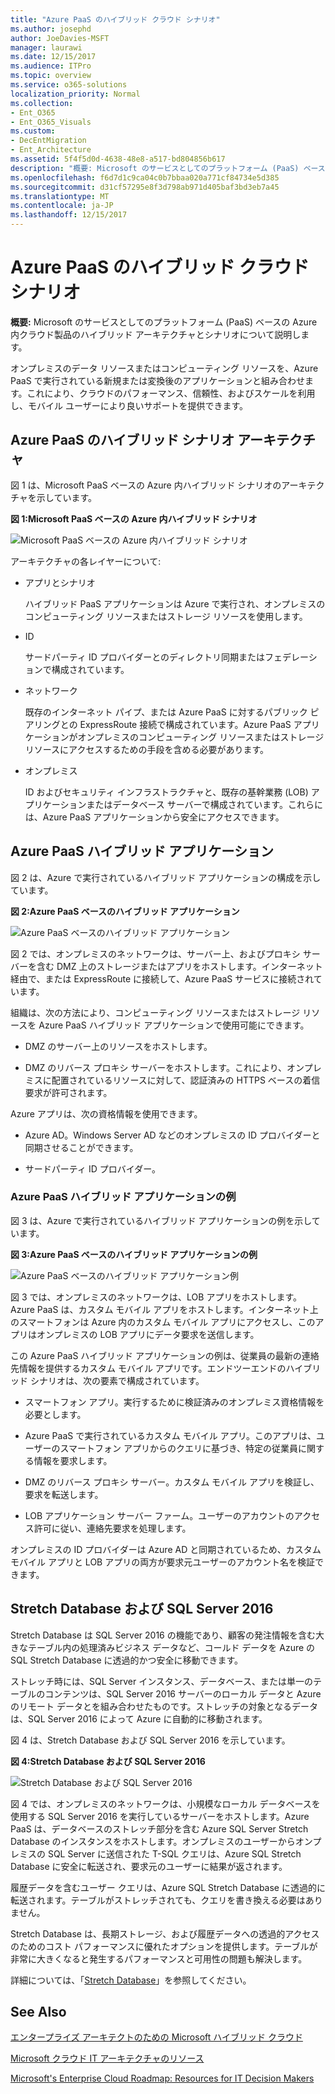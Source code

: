 ```yaml
---
title: "Azure PaaS のハイブリッド クラウド シナリオ"
ms.author: josephd
author: JoeDavies-MSFT
manager: laurawi
ms.date: 12/15/2017
ms.audience: ITPro
ms.topic: overview
ms.service: o365-solutions
localization_priority: Normal
ms.collection:
- Ent_O365
- Ent_O365_Visuals
ms.custom:
- DecEntMigration
- Ent_Architecture
ms.assetid: 5f4f5d0d-4638-48e8-a517-bd804856b617
description: "概要: Microsoft のサービスとしてのプラットフォーム (PaaS) ベースの Azure 内クラウド製品のハイブリッド アーキテクチャとシナリオについて説明します。"
ms.openlocfilehash: f6d7d1c9ca04c0b7bbaa020a771cf84734e5d385
ms.sourcegitcommit: d31cf57295e8f3d798ab971d405baf3bd3eb7a45
ms.translationtype: MT
ms.contentlocale: ja-JP
ms.lasthandoff: 12/15/2017
---
```

# <a name="hybrid-cloud-scenarios-for-azure-paas"></a>Azure PaaS のハイブリッド クラウド シナリオ

 **概要:** Microsoft のサービスとしてのプラットフォーム (PaaS) ベースの Azure 内クラウド製品のハイブリッド アーキテクチャとシナリオについて説明します。
  
オンプレミスのデータ リソースまたはコンピューティング リソースを、Azure PaaS で実行されている新規または変換後のアプリケーションと組み合わせます。これにより、クラウドのパフォーマンス、信頼性、およびスケールを利用し、モバイル ユーザーにより良いサポートを提供できます。 
  
## <a name="azure-paas-hybrid-scenario-architecture"></a>Azure PaaS のハイブリッド シナリオ アーキテクチャ

図 1 は、Microsoft PaaS ベースの Azure 内ハイブリッド シナリオのアーキテクチャを示しています。
  
**図 1:Microsoft PaaS ベースの Azure 内ハイブリッド シナリオ**

![Microsoft PaaS ベースの Azure 内ハイブリッド シナリオ](images/Hybrid_Poster/Hybrid_Cloud_Stack_PaaS.png)
  
アーキテクチャの各レイヤーについて:
  
- アプリとシナリオ
    
    ハイブリッド PaaS アプリケーションは Azure で実行され、オンプレミスのコンピューティング リソースまたはストレージ リソースを使用します。
    
- ID
    
    サードパーティ ID プロバイダーとのディレクトリ同期またはフェデレーションで構成されています。
    
- ネットワーク
    
    既存のインターネット パイプ、または Azure PaaS に対するパブリック ピアリングとの ExpressRoute 接続で構成されています。Azure PaaS アプリケーションがオンプレミスのコンピューティング リソースまたはストレージ リソースにアクセスするための手段を含める必要があります。
    
- オンプレミス
    
    ID およびセキュリティ インフラストラクチャと、既存の基幹業務 (LOB) アプリケーションまたはデータベース サーバーで構成されています。これらには、Azure PaaS アプリケーションから安全にアクセスできます。
    
## <a name="azure-paas-hybrid-application"></a>Azure PaaS ハイブリッド アプリケーション

図 2 は、Azure で実行されているハイブリッド アプリケーションの構成を示しています。
  
**図 2:Azure PaaS ベースのハイブリッド アプリケーション**

![Azure PaaS ベースのハイブリッド アプリケーション](images/Hybrid_Poster/Hybrid_Cloud_Stack_PaaS_Apps.png)
  
図 2 では、オンプレミスのネットワークは、サーバー上、およびプロキシ サーバーを含む DMZ 上のストレージまたはアプリをホストします。インターネット経由で、または ExpressRoute に接続して、Azure PaaS サービスに接続されています。
  
組織は、次の方法により、コンピューティング リソースまたはストレージ リソースを Azure PaaS ハイブリッド アプリケーションで使用可能にできます。
  
- DMZ のサーバー上のリソースをホストします。
    
- DMZ のリバース プロキシ サーバーをホストします。これにより、オンプレミスに配置されているリソースに対して、認証済みの HTTPS ベースの着信要求が許可されます。
    
Azure アプリは、次の資格情報を使用できます。
  
- Azure AD。Windows Server AD などのオンプレミスの ID プロバイダーと同期させることができます。
    
- サードパーティ ID プロバイダー。
    
### <a name="example-azure-paas-hybrid-application"></a>Azure PaaS ハイブリッド アプリケーションの例

図 3 は、Azure で実行されているハイブリッド アプリケーションの例を示しています。
  
**図 3:Azure PaaS ベースのハイブリッド アプリケーションの例**

![Azure PaaS ベースのハイブリッド アプリケーション例](images/Hybrid_Poster/Hybrid_Cloud_Stack_PaaS_Apps_Ex.png)
  
図 3 では、オンプレミスのネットワークは、LOB アプリをホストします。Azure PaaS は、カスタム モバイル アプリをホストします。インターネット上のスマートフォンは Azure 内のカスタム モバイル アプリにアクセスし、このアプリはオンプレミスの LOB アプリにデータ要求を送信します。
  
この Azure PaaS ハイブリッド アプリケーションの例は、従業員の最新の連絡先情報を提供するカスタム モバイル アプリです。エンドツーエンドのハイブリッド シナリオは、次の要素で構成されています。
  
- スマートフォン アプリ。実行するために検証済みのオンプレミス資格情報を必要とします。
    
- Azure PaaS で実行されているカスタム モバイル アプリ。このアプリは、ユーザーのスマートフォン アプリからのクエリに基づき、特定の従業員に関する情報を要求します。
    
- DMZ のリバース プロキシ サーバー。カスタム モバイル アプリを検証し、要求を転送します。
    
- LOB アプリケーション サーバー ファーム。ユーザーのアカウントのアクセス許可に従い、連絡先要求を処理します。
    
オンプレミスの ID プロバイダーは Azure AD と同期されているため、カスタム モバイル アプリと LOB アプリの両方が要求元ユーザーのアカウント名を検証できます。
  
## <a name="stretch-database-with-sql-server-2016"></a>Stretch Database および SQL Server 2016

Stretch Database は SQL Server 2016 の機能であり、顧客の発注情報を含む大きなテーブル内の処理済みビジネス データなど、コールド データを Azure の SQL Stretch Database に透過的かつ安全に移動できます。
  
ストレッチ時には、SQL Server インスタンス、データベース、または単一のテーブルのコンテンツは、SQL Server 2016 サーバーのローカル データと Azure のリモート データとを組み合わせたものです。ストレッチの対象となるデータは、SQL Server 2016 によって Azure に自動的に移動されます。
  
図 4 は、Stretch Database および SQL Server 2016 を示しています。
  
**図 4:Stretch Database および SQL Server 2016**

![Stretch Database および SQL Server 2016](images/Hybrid_Poster/Hybrid_Cloud_Stack_PaaS_Apps_SQL.png)
  
図 4 では、オンプレミスのネットワークは、小規模なローカル データベースを使用する SQL Server 2016 を実行しているサーバーをホストします。Azure PaaS は、データベースのストレッチ部分を含む Azure SQL Server Stretch Database のインスタンスをホストします。オンプレミスのユーザーからオンプレミスの SQL Server に送信された T-SQL クエリは、Azure SQL Stretch Database に安全に転送され、要求元のユーザーに結果が返されます。
  
 履歴データを含むユーザー クエリは、Azure SQL Stretch Database に透過的に転送されます。テーブルがストレッチされても、クエリを書き換える必要はありません。
  
Stretch Database は、長期ストレージ、および履歴データへの透過的アクセスのためのコスト パフォーマンスに優れたオプションを提供します。テーブルが非常に大きくなると発生するパフォーマンスと可用性の問題も解決します。
  
詳細については、「[Stretch Database](https://msdn.microsoft.com/library/dn935011.aspx)」を参照してください。
  
## <a name="see-also"></a>See Also

[エンタープライズ アーキテクトのための Microsoft ハイブリッド クラウド](microsoft-hybrid-cloud-for-enterprise-architects.md)
  
[Microsoft クラウド IT アーキテクチャのリソース](microsoft-cloud-it-architecture-resources.md)

[Microsoft's Enterprise Cloud Roadmap: Resources for IT Decision Makers](https://sway.com/FJ2xsyWtkJc2taRD)



